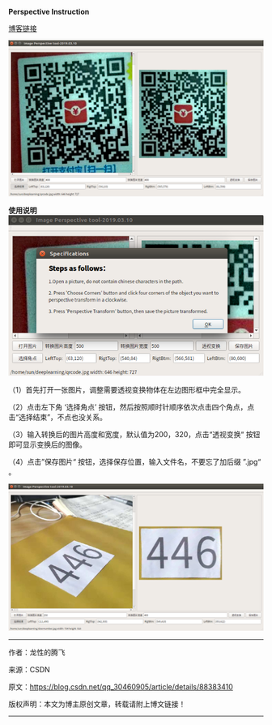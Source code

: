 **Perspective Instruction**

[博客链接](https://blog.csdn.net/qq_30460905/article/details/88383410)

![变换效果图](https://github.com/sunyuzhe2017/Perspective/blob/master/pic1.png)

**使用说明**
![使用说明图](https://github.com/sunyuzhe2017/Perspective/blob/master/pic3.png)

（1）首先打开一张图片，调整需要透视变换物体在左边图形框中完全显示。

（2）点击左下角 ‘选择角点’ 按钮，然后按照顺时针顺序依次点击四个角点，点击“选择结束”，不点也没关系。

（3）输入转换后的图片高度和宽度，默认值为200，320，点击“透视变换“ 按钮即可显示变换后的图像。

（4）点击”保存图片“ 按钮，选择保存位置，输入文件名，不要忘了加后缀 ”.jpg“ 。

![效果图](https://github.com/sunyuzhe2017/Perspective/blob/master/pic2.png)

--------------------- 
作者：龙性的腾飞 

来源：CSDN 

原文：https://blog.csdn.net/qq_30460905/article/details/88383410 

版权声明：本文为博主原创文章，转载请附上博文链接！

---------------------


